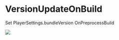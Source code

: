 # VersionUpdateOnBuild
 Set PlayerSettings.bundleVersion OnPreprocessBuild

![](Assets/Packages/VersionUpdateOnBuild/Docs/VersionUpdateOnBuild.gif)

